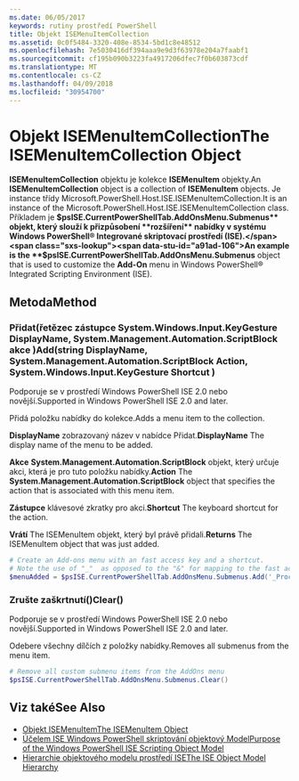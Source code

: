 ```yaml
---
ms.date: 06/05/2017
keywords: rutiny prostředí PowerShell
title: Objekt ISEMenuItemCollection
ms.assetid: 0c0f5484-3320-408e-8534-5bd1c8e48512
ms.openlocfilehash: 7e5030416df394aaa9e9d3f63978e204a7faabf1
ms.sourcegitcommit: cf195b090b3223fa4917206dfec7f0b603873cdf
ms.translationtype: MT
ms.contentlocale: cs-CZ
ms.lasthandoff: 04/09/2018
ms.locfileid: "30954700"
---
```

# <a name="the-isemenuitemcollection-object"></a><span data-ttu-id="a91ad-103">Objekt ISEMenuItemCollection</span><span class="sxs-lookup"><span data-stu-id="a91ad-103">The ISEMenuItemCollection Object</span></span>

<span data-ttu-id="a91ad-104">**ISEMenuItemCollection** objektu je kolekce **ISEMenuItem** objekty.</span><span class="sxs-lookup"><span data-stu-id="a91ad-104">An **ISEMenuItemCollection** object is a collection of **ISEMenuItem** objects.</span></span> <span data-ttu-id="a91ad-105">Je instance třídy Microsoft.PowerShell.Host.ISE.ISEMenuItemCollection.</span><span class="sxs-lookup"><span data-stu-id="a91ad-105">It is an instance of the Microsoft.PowerShell.Host.ISE.ISEMenuItemCollection class.</span></span> <span data-ttu-id="a91ad-106">Příkladem je **$psISE.CurrentPowerShellTab.AddOnsMenu.Submenus** objekt, který slouží k přizpůsobení **rozšíření** nabídky v systému Windows PowerShell® Integrované skriptovací prostředí (ISE).</span><span class="sxs-lookup"><span data-stu-id="a91ad-106">An example is the **$psISE.CurrentPowerShellTab.AddOnsMenu.Submenus** object that is used to customize the **Add-On** menu in Windows PowerShell® Integrated Scripting Environment (ISE).</span></span>

## <a name="method"></a><span data-ttu-id="a91ad-107">Metoda</span><span class="sxs-lookup"><span data-stu-id="a91ad-107">Method</span></span>

### <a name="addstring-displayname-systemmanagementautomationscriptblock-action-systemwindowsinputkeygesture-shortcut-"></a><span data-ttu-id="a91ad-108">Přidat\(řetězec zástupce System.Windows.Input.KeyGesture DisplayName, System.Management.Automation.ScriptBlock akce \)</span><span class="sxs-lookup"><span data-stu-id="a91ad-108">Add\(string DisplayName, System.Management.Automation.ScriptBlock Action, System.Windows.Input.KeyGesture Shortcut \)</span></span>

<span data-ttu-id="a91ad-109">Podporuje se v prostředí Windows PowerShell ISE 2.0 nebo novější.</span><span class="sxs-lookup"><span data-stu-id="a91ad-109">Supported in Windows PowerShell ISE 2.0 and later.</span></span>

<span data-ttu-id="a91ad-110">Přidá položku nabídky do kolekce.</span><span class="sxs-lookup"><span data-stu-id="a91ad-110">Adds a menu item to the collection.</span></span>

<span data-ttu-id="a91ad-111">**DisplayName** zobrazovaný název v nabídce Přidat.</span><span class="sxs-lookup"><span data-stu-id="a91ad-111">**DisplayName** The display name of the menu to be added.</span></span>

<span data-ttu-id="a91ad-112">**Akce** **System.Management.Automation.ScriptBlock** objekt, který určuje akci, která je pro tuto položku nabídky.</span><span class="sxs-lookup"><span data-stu-id="a91ad-112">**Action** The **System.Management.Automation.ScriptBlock** object that specifies the action that is associated with this menu item.</span></span>

<span data-ttu-id="a91ad-113">**Zástupce** klávesové zkratky pro akci.</span><span class="sxs-lookup"><span data-stu-id="a91ad-113">**Shortcut** The keyboard shortcut for the action.</span></span>

<span data-ttu-id="a91ad-114">**Vrátí** The ISEMenuItem objekt, který byl právě přidali.</span><span class="sxs-lookup"><span data-stu-id="a91ad-114">**Returns** The ISEMenuItem object that was just added.</span></span>

```powershell
# Create an Add-ons menu with an fast access key and a shortcut.
# Note the use of "_"  as opposed to the "&" for mapping to the fast access key letter for the menu item.
$menuAdded = $psISE.CurrentPowerShellTab.AddOnsMenu.Submenus.Add('_Process', {Get-Process}, 'Alt+P')
```

### <a name="clear"></a><span data-ttu-id="a91ad-115">Zrušte zaškrtnutí\(\)</span><span class="sxs-lookup"><span data-stu-id="a91ad-115">Clear\(\)</span></span>

<span data-ttu-id="a91ad-116">Podporuje se v prostředí Windows PowerShell ISE 2.0 nebo novější.</span><span class="sxs-lookup"><span data-stu-id="a91ad-116">Supported in Windows PowerShell ISE 2.0 and later.</span></span>

<span data-ttu-id="a91ad-117">Odebere všechny dílčích z položky nabídky.</span><span class="sxs-lookup"><span data-stu-id="a91ad-117">Removes all submenus from the menu item.</span></span>

```powershell
# Remove all custom submenu items from the AddOns menu
$psISE.CurrentPowerShellTab.AddOnsMenu.Submenus.Clear()
```

## <a name="see-also"></a><span data-ttu-id="a91ad-118">Viz také</span><span class="sxs-lookup"><span data-stu-id="a91ad-118">See Also</span></span>

- [<span data-ttu-id="a91ad-119">Objekt ISEMenuItem</span><span class="sxs-lookup"><span data-stu-id="a91ad-119">The ISEMenuItem Object</span></span>](The-ISEMenuItem-Object.md)
- [<span data-ttu-id="a91ad-120">Účelem ISE Windows PowerShell skriptování objektový Model</span><span class="sxs-lookup"><span data-stu-id="a91ad-120">Purpose of the Windows PowerShell ISE Scripting Object Model</span></span>](Purpose-of-the-Windows-PowerShell-ISE-Scripting-Object-Model.md)
- [<span data-ttu-id="a91ad-121">Hierarchie objektového modelu prostředí ISE</span><span class="sxs-lookup"><span data-stu-id="a91ad-121">The ISE Object Model Hierarchy</span></span>](The-ISE-Object-Model-Hierarchy.md)